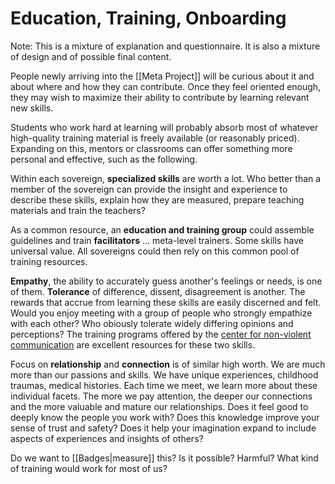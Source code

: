 # Education, Training, Onboarding
Note: This is a mixture of explanation and questionnaire. It is also a mixture of design and of possible final content.

People newly arriving into the [[Meta Project]] will be curious about it and about where and how they can contribute. Once they feel oriented enough, they may wish to maximize their ability to contribute by learning relevant new skills.

Students who work hard at learning will probably absorb most of whatever high-quality training material is freely available (or reasonably priced). Expanding on this, mentors or classrooms can offer something more personal and effective, such as the following.

Within each sovereign, **specialized skills** are worth a lot. Who better than a member of the sovereign can provide the insight and experience to describe these skills, explain how they are measured, prepare teaching materials and train the teachers? 

As a common resource, an **education and training group** could assemble guidelines and train **facilitators** ... meta-level trainers. Some skills have universal value. All sovereigns could then rely on this common pool of training resources.

**Empathy**, the ability to accurately guess another's feelings or needs, is one of them. **Tolerance** of difference, dissent, disagreement is another. The rewards that accrue from learning these skills are easily discerned and felt. Would you enjoy meeting with a group of people who strongly empathize with each other? Who obiously tolerate widely differing opinions and perceptions? The training programs offered by the [center for non-violent communication](http:www.cnvc.org) are excellent resources for these two skills.

Focus on **relationship** and **connection** is of similar high worth. We are much more than our passions and skills. We have unique experiences, childhood traumas, medical histories. Each time we meet, we learn more about these individual facets. The more we pay attention, the deeper our connections and the more valuable and mature our relationships. Does it feel good to deeply know the people you work with? Does this knowledge improve your sense of trust and safety? Does it help your imagination expand to include aspects of experiences and insights of others?

Do we want to [[Badges|measure]] this? Is it possible? Harmful? What kind of training would work for most of us?
